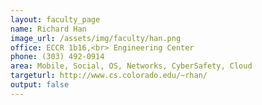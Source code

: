 ```yaml
---
layout: faculty_page
name: Richard Han
image_url: /assets/img/faculty/han.png
office: ECCR 1b16,<br> Engineering Center
phone: (303) 492-0914
area: Mobile, Social, OS, Networks, CyberSafety, Cloud
targeturl: http://www.cs.colorado.edu/~rhan/
output: false
---
```

